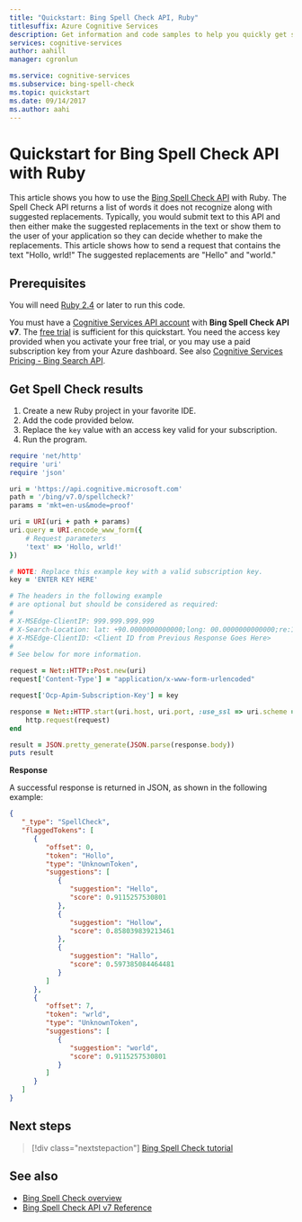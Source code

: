 ```yaml
---
title: "Quickstart: Bing Spell Check API, Ruby"
titlesuffix: Azure Cognitive Services
description: Get information and code samples to help you quickly get started using the Bing Spell Check API.
services: cognitive-services
author: aahill
manager: cgronlun

ms.service: cognitive-services
ms.subservice: bing-spell-check
ms.topic: quickstart
ms.date: 09/14/2017
ms.author: aahi
---
```

# Quickstart for Bing Spell Check API with Ruby 

This article shows you how to use the [Bing Spell Check API](https://azure.microsoft.com/services/cognitive-services/spell-check/) with Ruby. The Spell Check API returns a list of words it does not recognize along with suggested replacements. Typically, you would submit text to this API and then either make the suggested replacements in the text or show them to the user of your application so they can decide whether to make the replacements. This article shows how to send a request that contains the text "Hollo, wrld!" The suggested replacements are "Hello" and "world."

## Prerequisites

You will need [Ruby 2.4](https://www.ruby-lang.org/en/downloads/) or later to run this code.

You must have a [Cognitive Services API account](https://docs.microsoft.com/azure/cognitive-services/cognitive-services-apis-create-account) with **Bing Spell Check API v7**. The [free trial](https://azure.microsoft.com/try/cognitive-services/#lang) is sufficient for this quickstart. You need the access key provided when you activate your free trial, or you may use a paid subscription key from your Azure dashboard. See also [Cognitive Services Pricing - Bing Search API](https://azure.microsoft.com/pricing/details/cognitive-services/search-api/).

## Get Spell Check results

1. Create a new Ruby project in your favorite IDE.
2. Add the code provided below.
3. Replace the `key` value with an access key valid for your subscription.
4. Run the program.

```ruby
require 'net/http'
require 'uri'
require 'json'

uri = 'https://api.cognitive.microsoft.com'
path = '/bing/v7.0/spellcheck?'
params = 'mkt=en-us&mode=proof'

uri = URI(uri + path + params)
uri.query = URI.encode_www_form({
    # Request parameters
	'text' => 'Hollo, wrld!'
})

# NOTE: Replace this example key with a valid subscription key.
key = 'ENTER KEY HERE'

# The headers in the following example 
# are optional but should be considered as required:
#
# X-MSEdge-ClientIP: 999.999.999.999  
# X-Search-Location: lat: +90.0000000000000;long: 00.0000000000000;re:100.000000000000
# X-MSEdge-ClientID: <Client ID from Previous Response Goes Here>
#
# See below for more information.

request = Net::HTTP::Post.new(uri)
request['Content-Type'] = "application/x-www-form-urlencoded"

request['Ocp-Apim-Subscription-Key'] = key

response = Net::HTTP.start(uri.host, uri.port, :use_ssl => uri.scheme == 'https') do |http|
    http.request(request)
end

result = JSON.pretty_generate(JSON.parse(response.body))
puts result
```

**Response**

A successful response is returned in JSON, as shown in the following example: 

```json
{
   "_type": "SpellCheck",
   "flaggedTokens": [
      {
         "offset": 0,
         "token": "Hollo",
         "type": "UnknownToken",
         "suggestions": [
            {
               "suggestion": "Hello",
               "score": 0.9115257530801
            },
            {
               "suggestion": "Hollow",
               "score": 0.858039839213461
            },
            {
               "suggestion": "Hallo",
               "score": 0.597385084464481
            }
         ]
      },
      {
         "offset": 7,
         "token": "wrld",
         "type": "UnknownToken",
         "suggestions": [
            {
               "suggestion": "world",
               "score": 0.9115257530801
            }
         ]
      }
   ]
}
```

## Next steps

> [!div class="nextstepaction"]
> [Bing Spell Check tutorial](../tutorials/spellcheck.md)

## See also

- [Bing Spell Check overview](../proof-text.md)
- [Bing Spell Check API v7 Reference](https://docs.microsoft.com/rest/api/cognitiveservices/bing-spell-check-api-v7-reference)
